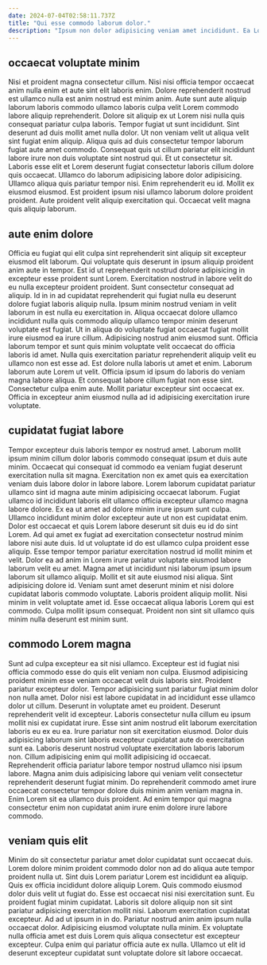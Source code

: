 ```yaml
---
date: 2024-07-04T02:58:11.737Z
title: "Qui esse commodo laborum dolor."
description: "Ipsum non dolor adipisicing veniam amet incididunt. Ea Lorem eiusmod sint anim labore sint ea incididunt consectetur magna nostrud."
---
```



## occaecat voluptate minim

Nisi et proident magna consectetur cillum. Nisi nisi officia tempor occaecat anim nulla enim et aute sint elit laboris enim. Dolore reprehenderit nostrud est ullamco nulla est anim nostrud est minim anim. Aute sunt aute aliquip laborum laboris commodo ullamco laboris culpa velit Lorem commodo labore aliquip reprehenderit. Dolore sit aliquip ex ut Lorem nisi nulla quis consequat pariatur culpa laboris.
Tempor fugiat ut sunt incididunt. Sint deserunt ad duis mollit amet nulla dolor. Ut non veniam velit ut aliqua velit sint fugiat enim aliquip. Aliqua quis ad duis consectetur tempor laborum fugiat aute amet commodo. Consequat quis ut cillum pariatur elit incididunt labore irure non duis voluptate sint nostrud qui. Et ut consectetur sit. Laboris esse elit et Lorem deserunt fugiat consectetur laboris cillum dolore quis occaecat. Ullamco do laborum adipisicing labore dolor adipisicing.
Ullamco aliqua quis pariatur tempor nisi. Enim reprehenderit eu id. Mollit ex eiusmod eiusmod. Est proident ipsum nisi ullamco laborum dolore proident proident. Aute proident velit aliquip exercitation qui. Occaecat velit magna quis aliquip laborum.

## aute enim dolore

Officia eu fugiat qui elit culpa sint reprehenderit sint aliquip sit excepteur eiusmod elit laborum. Qui voluptate quis deserunt in ipsum aliquip proident anim aute in tempor. Est id ut reprehenderit nostrud dolore adipisicing in excepteur esse proident sunt Lorem. Exercitation nostrud in labore velit do eu nulla excepteur proident proident. Sunt consectetur consequat ad aliquip. Id in in ad cupidatat reprehenderit qui fugiat nulla eu deserunt dolore fugiat laboris aliquip nulla. Ipsum minim nostrud veniam in velit laborum in est nulla eu exercitation in. Aliqua occaecat dolore ullamco incididunt nulla quis commodo aliquip ullamco tempor minim deserunt voluptate est fugiat.
Ut in aliqua do voluptate fugiat occaecat fugiat mollit irure eiusmod ea irure cillum. Adipisicing nostrud anim eiusmod sunt. Officia laborum tempor et sunt quis minim voluptate velit occaecat do officia laboris id amet. Nulla quis exercitation pariatur reprehenderit aliquip velit eu ullamco non est esse ad. Est dolore nulla laboris ut amet et enim. Laborum laborum aute Lorem ut velit.
Officia ipsum id ipsum do laboris do veniam magna labore aliqua. Et consequat labore cillum fugiat non esse sint. Consectetur culpa enim aute. Mollit pariatur excepteur sint occaecat ex. Officia in excepteur anim eiusmod nulla ad id adipisicing exercitation irure voluptate.

## cupidatat fugiat labore

Tempor excepteur duis laboris tempor ex nostrud amet. Laborum mollit ipsum minim cillum dolor laboris commodo consequat ipsum et duis aute minim. Occaecat qui consequat id commodo ea veniam fugiat deserunt exercitation nulla sit magna. Exercitation non ex amet quis ea exercitation veniam duis labore dolor in labore labore. Lorem laborum cupidatat pariatur ullamco sint id magna aute minim adipisicing occaecat laborum. Fugiat ullamco id incididunt laboris elit ullamco officia excepteur ullamco magna labore dolore. Ex ea ut amet ad dolore minim irure ipsum sunt culpa. Ullamco incididunt minim dolor excepteur aute ut non est cupidatat enim.
Dolor est occaecat et quis Lorem labore deserunt sit duis eu id do sint Lorem. Ad qui amet ex fugiat ad exercitation consectetur nostrud minim labore nisi aute duis. Id ut voluptate id do est ullamco culpa proident esse aliquip. Esse tempor tempor pariatur exercitation nostrud id mollit minim et velit. Dolor ea ad anim in Lorem irure pariatur voluptate eiusmod labore laborum velit eu amet. Magna amet ut incididunt nisi laborum ipsum ipsum laborum sit ullamco aliquip. Mollit et sit aute eiusmod nisi aliqua.
Sint adipisicing dolore id. Veniam sunt amet deserunt minim et nisi dolore cupidatat laboris commodo voluptate. Laboris proident aliquip mollit. Nisi minim in velit voluptate amet id. Esse occaecat aliqua laboris Lorem qui est commodo. Culpa mollit ipsum consequat. Proident non sint sit ullamco quis minim nulla deserunt est minim sunt.

## commodo Lorem magna

Sunt ad culpa excepteur ea sit nisi ullamco. Excepteur est id fugiat nisi officia commodo esse do quis elit veniam non culpa. Eiusmod adipisicing proident minim esse veniam occaecat velit duis laboris sint. Proident pariatur excepteur dolor. Tempor adipisicing sunt pariatur fugiat minim dolor non nulla amet. Dolor nisi est labore cupidatat in ad incididunt esse ullamco dolor ut cillum. Deserunt in voluptate amet eu proident.
Deserunt reprehenderit velit id excepteur. Laboris consectetur nulla cillum eu ipsum mollit nisi ex cupidatat irure. Esse sint anim nostrud elit laborum exercitation laboris eu ex eu ea. Irure pariatur non sit exercitation eiusmod. Dolor duis adipisicing laborum sint laboris excepteur cupidatat aute do exercitation sunt ea. Laboris deserunt nostrud voluptate exercitation laboris laborum non. Cillum adipisicing enim qui mollit adipisicing id occaecat.
Reprehenderit officia pariatur labore tempor nostrud ullamco nisi ipsum labore. Magna anim duis adipisicing labore qui veniam velit consectetur reprehenderit deserunt fugiat minim. Do reprehenderit commodo amet irure occaecat consectetur tempor dolore duis minim anim veniam magna in. Enim Lorem sit ea ullamco duis proident. Ad enim tempor qui magna consectetur enim non cupidatat anim irure enim dolore irure labore commodo.

## veniam quis elit

Minim do sit consectetur pariatur amet dolor cupidatat sunt occaecat duis. Lorem dolore minim proident commodo dolor non ad do aliqua aute tempor proident nulla ut. Sint duis Lorem pariatur Lorem est incididunt ea aliquip. Quis ex officia incididunt dolore aliquip Lorem.
Quis commodo eiusmod dolor duis velit ut fugiat do. Esse est occaecat nisi nisi exercitation sunt. Eu proident fugiat minim cupidatat. Laboris sit dolore aliquip non sit sint pariatur adipisicing exercitation mollit nisi.
Laborum exercitation cupidatat excepteur. Ad ad ut ipsum in in do. Pariatur nostrud anim anim ipsum nulla occaecat dolor. Adipisicing eiusmod voluptate nulla minim. Ex voluptate nulla officia amet est duis Lorem quis aliqua consectetur est excepteur excepteur. Culpa enim qui pariatur officia aute ex nulla. Ullamco ut elit id deserunt excepteur cupidatat sunt voluptate dolore sit labore occaecat.

